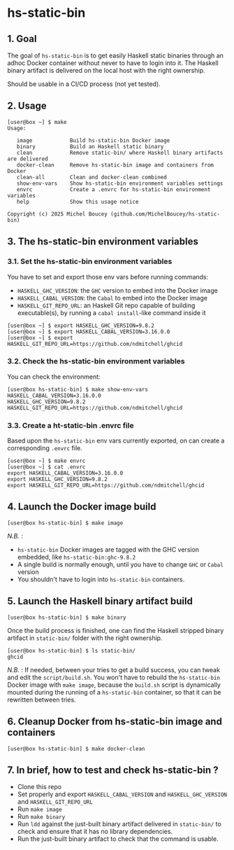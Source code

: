 # hs-static-bin

## 1. Goal

The goal of `hs-static-bin` is to get easily Haskell static binaries through an adhoc Docker container without never to have to login into it. The Haskell binary artifact is delivered on the local host with the right ownership.

Should be usable in a CI/CD process (not yet tested).

## 2. Usage

```
[user@box ~] $ make
Usage:

   image            Build hs-static-bin Docker image
   binary           Build an Haskell static binary
   clean            Remove static-bin/ where Haskell binary artifacts are delivered
   docker-clean     Remove hs-static-bin image and containers from Docker
   clean-all        Clean and docker-clean combined
   show-env-vars    Show hs-static-bin environment variables settings
   envrc            Create a .envrc for hs-static-bin environment variables
   help             Show this usage notice

Copyright (c) 2025 Michel Boucey (github.com/MichelBoucey/hs-static-bin)
```

## 3. The hs-static-bin environment variables

### 3.1. Set the hs-static-bin environment variables

You have to set and export those env vars before running commands:

- `HASKELL_GHC_VERSION`: the `GHC` version to embed into the Docker image
- `HASKELL_CABAL_VERSION`: the `Cabal` to embed into the Docker image
- `HASKELL_GIT_REPO_URL`: an Haskell Git repo capable of building executable(s), by running a `cabal install`-like command inside it

```
[user@box ~] $ export HASKELL_GHC_VERSION=9.8.2
[user@box ~] $ export HASKELL_CABAL_VERSION=3.16.0.0
[user@box ~] $ export HASKELL_GIT_REPO_URL=https://github.com/ndmitchell/ghcid
```

### 3.2. Check the hs-static-bin environment variables

You can check the environment:

```
[user@box hs-static-bin] $ make show-env-vars
HASKELL_CABAL_VERSION=3.16.0.0
HASKELL_GHC_VERSION=9.8.2
HASKELL_GIT_REPO_URL=https://github.com/ndmitchell/ghcid
```

### 3.3. Create a ht-static-bin .envrc file

Based upon the `hs-static-bin` env vars currently exported, on can create a corresponding `.envrc` file.

```
[user@box ~] $ make envrc
[user@box ~] $ cat .envrc
export HASKELL_CABAL_VERSION=3.16.0.0
export HASKELL_GHC_VERSION=9.8.2
export HASKELL_GIT_REPO_URL=https://github.com/ndmitchell/ghcid
```

## 4. Launch the Docker image build

```
[user@box hs-static-bin] $ make image
```

_N.B._ :
- `hs-static-bin` Docker images are tagged with the GHC version embedded, like `hs-static-bin:ghc-9.8.2`
- A single build is normally enough, until you have to change `GHC` or `Cabal` version
- You shouldn't have to login into `hs-static-bin` containers.

## 5. Launch the Haskell binary artifact build

```
[user@box hs-static-bin] $ make binary
```

Once the build process is finished, one can find the Haskell stripped binary artifact in `static-bin/` folder with the right ownership.

```
[user@box hs-static-bin] $ ls static-bin/
ghcid
```

_N.B._ : If needed, between your tries to get a build success, you can tweak and edit the `script/build.sh`. You won't have to rebuild the `hs-static-bin` Docker image with `make image`, because the `build.sh` script is dynamically mounted during the running of a `hs-static-bin` container, so that it can be rewritten between tries.

## 6. Cleanup Docker from hs-static-bin image and containers

```
[user@box hs-static-bin] $ make docker-clean
```

## 7. In brief, how to test and check hs-static-bin ?

- Clone this repo
- Set properly and export `HASKELL_CABAL_VERSION` and `HASKELL_GHC_VERSION` and `HASKELL_GIT_REPO_URL`
- Run `make image`
- Run `make binary`
- Run `ldd` against the just-built binary artifact delivered in `static-bin/` to check and ensure that it has no library dependencies.
- Run the just-built binary artifact to check that the command is usable.

